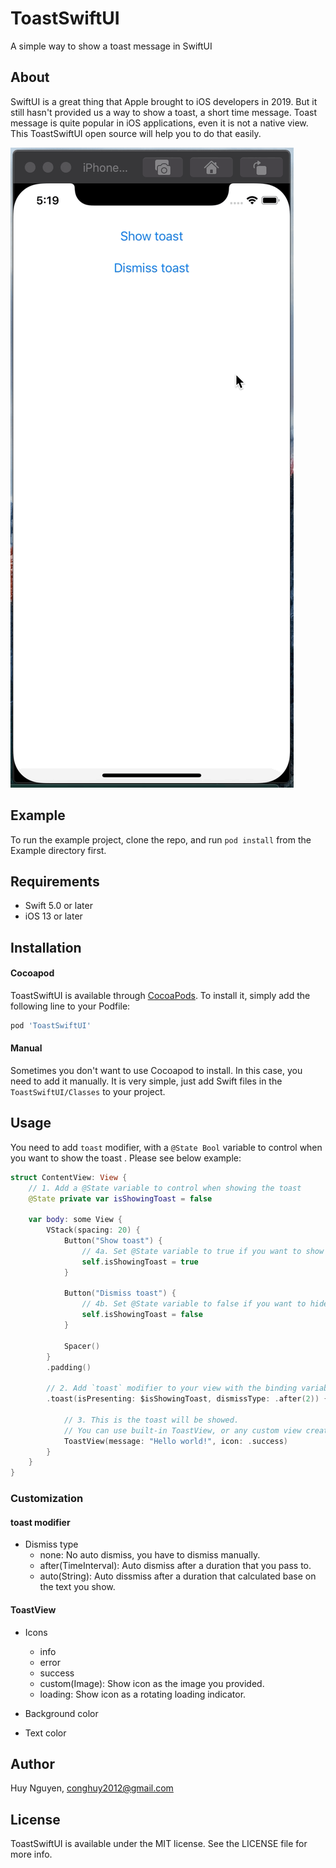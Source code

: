 # ToastSwiftUI

A simple way to show a toast message in SwiftUI

## About

SwiftUI is a great thing that Apple brought to iOS developers in 2019. But it still hasn't provided us a way to show a toast, a short time message. Toast message is quite popular in iOS applications, even it is not a native view. This ToastSwiftUI open source will help you to do that easily.

![Demo ToastSwiftUI](Images/demo.gif)

## Example

To run the example project, clone the repo, and run `pod install` from the Example directory first.

## Requirements

- Swift 5.0 or later
- iOS 13 or later

## Installation

#### Cocoapod

ToastSwiftUI is available through [CocoaPods](https://cocoapods.org). To install
it, simply add the following line to your Podfile:

```ruby
pod 'ToastSwiftUI'
```

#### Manual

Sometimes you don't want to use Cocoapod to install. In this case, you need to add it manually. It is very simple, just add Swift files in the `ToastSwiftUI/Classes` to your project.

## Usage

You need to add `toast` modifier, with a `@State Bool`  variable to control when you want to show the toast . Please see below example:

```swift
struct ContentView: View {
    // 1. Add a @State variable to control when showing the toast
    @State private var isShowingToast = false
    
    var body: some View {
        VStack(spacing: 20) {
            Button("Show toast") {
                // 4a. Set @State variable to true if you want to show the toast
                self.isShowingToast = true
            }
            
            Button("Dismiss toast") {
                // 4b. Set @State variable to false if you want to hide the toast
                self.isShowingToast = false
            }
            
            Spacer()
        }
        .padding()
        
        // 2. Add `toast` modifier to your view with the binding variable in step 1
        .toast(isPresenting: $isShowingToast, dismissType: .after(2)) {
            
            // 3. This is the toast will be showed.
            // You can use built-in ToastView, or any custom view created by you.
            ToastView(message: "Hello world!", icon: .success)
        }
    }
}
```

### Customization

#### toast modifier
- Dismiss type
    - none: No auto dismiss, you have to dismiss manually.
    - after(TimeInterval): Auto dismiss after a duration that you pass to.
    - auto(String): Auto dissmiss after a duration that calculated base on the text you show.

#### ToastView
- Icons
    - info
    - error
    - success
    - custom(Image): Show icon as the image you provided.
    - loading: Show icon as a rotating loading indicator.
    
- Background color

- Text color



## Author

Huy Nguyen, conghuy2012@gmail.com

## License

ToastSwiftUI is available under the MIT license. See the LICENSE file for more info.
